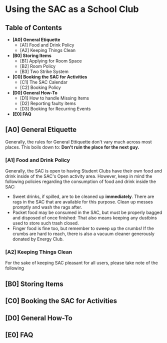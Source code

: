 # Using the SAC as a School Club

## Table of Contents

- **[A0] General Etiquette**
  - [A1] Food and Drink Policy
  - [A2] Keeping Things Clean
- **[B0] Storing Items**
  - [B1] Applying for Room Space
  - [B2] Room Policy
  - [B3] Two Strike System
- **[C0] Booking the SAC for Activities**
  - [C1] The SAC Calendar
  - [C2] Booking Policy
- **[D0] General How-To**
  - [D1] How to handle Missing Items
  - [D2] Reporting faulty items
  - [D3] Booking for Recurring Events
- **[E0] FAQ**

## [A0] General Etiquette

Generally, the rules for General Ettiquette don't vary much across most places. This boils down to: **Don't ruin the place for the next guy.**

### [A1] Food and Drink Policy

Generally, the SAC is open to having Student Clubs have their own food and drink inside of the SAC's Open activity area.
However, keep in mind the following policies regarding the consumption of food and drink inside the SAC:

- Sweet drinks, if spilled, are to be cleaned up **immediately**. There are rags in the SAC that are available for this purpose. Clean up messes promptly and wash the rags after.
- Packet food may be consumed in the SAC, but must be properly bagged and disposed of once finished: That also means keeping any dustbins used to store such trash closed.
- Finger food is fine too, but remember to sweep up the crumbs! If the crumbs are hard to reach, there is also a vacuum cleaner generously donated by Energy Club.

### [A2] Keeping Things Clean

For the sake of keeping SAC pleasant for all users, please take note of the following 

## [B0] Storing Items

## [C0] Booking the SAC for Activities

## [D0] General How-To

## [E0] FAQ
